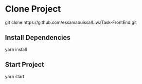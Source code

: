 <h1>Clone Project</h1>
<text>git clone https://github.com/essamabuissa/LiwaTask-FrontEnd.git</text>
<h2>Install Dependencies</h2>
<text>yarn install</text>
<h2>Start Project</h3>
<text>yarn start</text>

